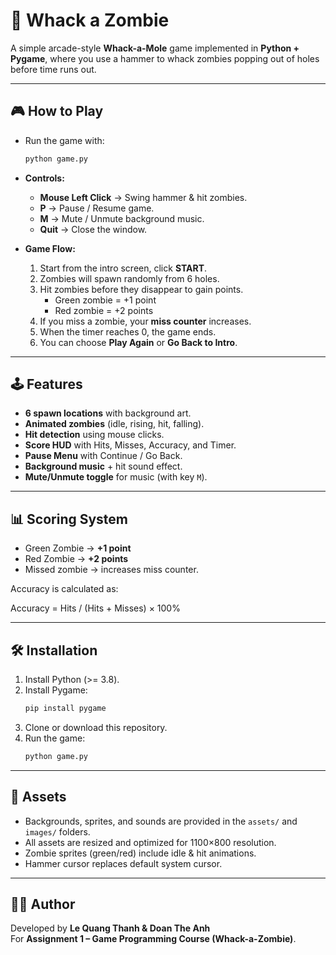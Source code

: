# 🧟 Whack a Zombie

A simple arcade-style **Whack-a-Mole** game implemented in **Python + Pygame**, where you use a hammer to whack zombies popping out of holes before time runs out.  

---

## 🎮 How to Play

- Run the game with:
  ```bash
  python game.py
  ```

- **Controls:**
  - **Mouse Left Click** → Swing hammer & hit zombies.
  - **P** → Pause / Resume game.
  - **M** → Mute / Unmute background music.
  - **Quit** → Close the window.

- **Game Flow:**
  1. Start from the intro screen, click **START**.
  2. Zombies will spawn randomly from 6 holes.
  3. Hit zombies before they disappear to gain points.
     - Green zombie = +1 point  
     - Red zombie = +2 points
  4. If you miss a zombie, your **miss counter** increases.
  5. When the timer reaches 0, the game ends.
  6. You can choose **Play Again** or **Go Back to Intro**.

---

## 🕹 Features

- **6 spawn locations** with background art.
- **Animated zombies** (idle, rising, hit, falling).
- **Hit detection** using mouse clicks.
- **Score HUD** with Hits, Misses, Accuracy, and Timer.
- **Pause Menu** with Continue / Go Back.
- **Background music** + hit sound effect.
- **Mute/Unmute toggle** for music (with key `M`).

---

## 📊 Scoring System

- Green Zombie → **+1 point**
- Red Zombie → **+2 points**
- Missed zombie → increases miss counter.

Accuracy is calculated as:

Accuracy = Hits / (Hits + Misses) × 100%
 

---

## 🛠 Installation

1. Install Python (>= 3.8).
2. Install Pygame:
   ```bash
   pip install pygame
   ```
3. Clone or download this repository.
4. Run the game:
   ```bash
   python game.py
   ```

---

## 🎵 Assets

- Backgrounds, sprites, and sounds are provided in the `assets/` and `images/` folders.
- All assets are resized and optimized for 1100×800 resolution.
- Zombie sprites (green/red) include idle & hit animations.
- Hammer cursor replaces default system cursor.

---

## 👨‍💻 Author

Developed by **Le Quang Thanh & Doan The Anh**  
For **Assignment 1 – Game Programming Course (Whack-a-Zombie)**.


